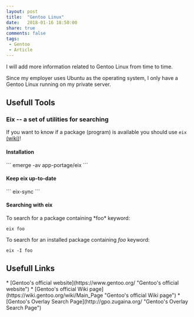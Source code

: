 ```yaml
---
layout: post
title:  "Gentoo Linux"
date:   2018-01-16 18:50:00
share: true
comments: false
tags:
 - Gentoo
 - Article
---
```


I will add more information related to Gentoo Linux from time to time. 

Since my employer uses Ubuntu as the operating system, I only have a Gentoo Linux running on my private server.

<h2>Usefull Tools</h2>

<h3>Eix -- a set of utilities for searching</h3>

If you want to know if a package (program) is available you should use `eix` [(wiki)](https://wiki.gentoo.org/wiki/Eix)!

<h4>Installation</h4>
```
emerge -av app-portage/eix
```
<h4>Keep eix up-to-date</h4>
```
eix-sync
```
<h4>Searching with eix</h4>
To search for a package containing *foo* keyword: 

```
eix foo
```

To search for an installed package containing *foo* keyword:
```
eix -I foo
```

<h2>Usefull Links</h2>
* [Gentoo's official website](https://www.gentoo.org/ "Gentoo's official website")
* [Gentoo's official Wiki page](https://wiki.gentoo.org/wiki/Main_Page "Gentoo's official Wiki page")
* [Gentoo's Overlay Search Page](http://gpo.zugaina.org/ "Gentoo's Overlay Search Page")
